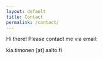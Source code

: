 ```yaml
---
layout: default
title: Contact
permalink: /contact/
---
```


Hi there! Please contact me via email:

kia.timonen [at] aalto.fi